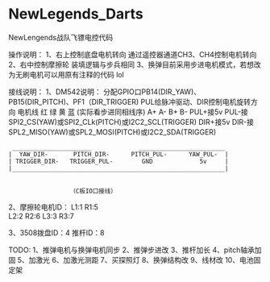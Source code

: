 # NewLegends_Darts
 NewLengends战队飞镖电控代码

操作说明：
1、右上控制底盘电机转向 通过遥控器通道CH3、CH4控制电机转向
2、右中控制摩擦轮  装填逻辑与步兵相同
3、换弹目前采用步进电机模式，若想改为无刷电机可以用原有注释的代码   lol

接线说明：
1、DM542说明：
    分配GPIO口PB14(DIR_YAW)、PB15(DIR_PITCH)、PF1（DIR_TRIGGER) 
    PUL给脉冲驱动、DIR控制电机旋转方向
    电机线 红  绿  黄  蓝 (实际看步进同相线序)
          A+  A-  B+  B-
    PUL+接5v
    PUL-接SPI2_CS(YAW)或SPI2_CLk(PITCH)或I2C2_SCL(TRIGGER)
    DIR+接5v
    DIR-接SPL2_MISO(YAW)或SPL2_MOSI(PITCH)或I2C2_SDA(TRIGGER)

     ______________________             ________________________
    |  YAW_DIR-       PITCH_DIR-      PITCH_PUL-      YAW_PUL-  |
    | TRIGGER_DIR-   TRIGGER_PUL-        GND             5v     |
    |___________________________________________________________|
                 
                 
                     （C板IO口接线）      
2、摩擦轮电机ID：
L1:1       R1:5        
L2:2       R2:6
L3:3       R3:7

3、3508拨盘ID：4 推杆ID：8

TODO:
1、推弹电机与换弹电机同步
2、推弹步进改
3、推杆加长
4、pitch轴承加固
5、加激光
6、加激光测距
7、买探照灯
8、换弹结构改
9、线材改
10、电池固定架